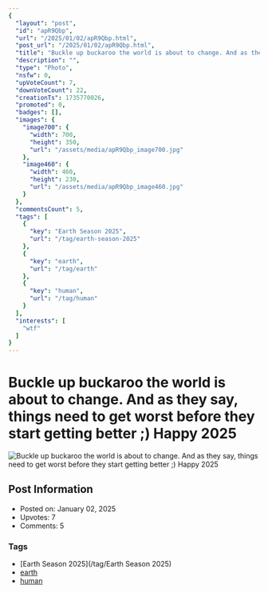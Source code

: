 ```yaml
---
{
  "layout": "post",
  "id": "apR9Qbp",
  "url": "/2025/01/02/apR9Qbp.html",
  "post_url": "/2025/01/02/apR9Qbp.html",
  "title": "Buckle up buckaroo the world is about to change. And as they say, things need to get worst before they start getting better ;) Happy 2025",
  "description": "",
  "type": "Photo",
  "nsfw": 0,
  "upVoteCount": 7,
  "downVoteCount": 22,
  "creationTs": 1735770026,
  "promoted": 0,
  "badges": [],
  "images": {
    "image700": {
      "width": 700,
      "height": 350,
      "url": "/assets/media/apR9Qbp_image700.jpg"
    },
    "image460": {
      "width": 460,
      "height": 230,
      "url": "/assets/media/apR9Qbp_image460.jpg"
    }
  },
  "commentsCount": 5,
  "tags": [
    {
      "key": "Earth Season 2025",
      "url": "/tag/earth-season-2025"
    },
    {
      "key": "earth",
      "url": "/tag/earth"
    },
    {
      "key": "human",
      "url": "/tag/human"
    }
  ],
  "interests": [
    "wtf"
  ]
}
---
```


# Buckle up buckaroo the world is about to change. And as they say, things need to get worst before they start getting better ;) Happy 2025

![Buckle up buckaroo the world is about to change. And as they say, things need to get worst before they start getting better ;) Happy 2025](/assets/media/apR9Qbp_image700.jpg)

## Post Information

- Posted on: January 02, 2025
- Upvotes: 7
- Comments: 5

### Tags

- [Earth Season 2025](/tag/Earth Season 2025)
- [earth](/tag/earth)
- [human](/tag/human)
